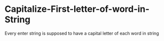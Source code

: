 # Capitalize-First-letter-of-word-in-String
Every enter string is supposed to have a capital letter of each word in string
